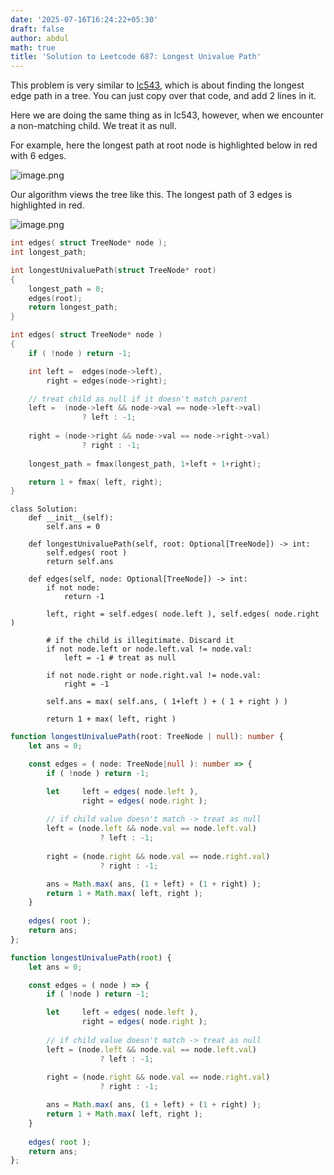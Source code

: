 ```yaml
---
date: '2025-07-16T16:24:22+05:30'
draft: false
author: abdul
math: true
title: 'Solution to Leetcode 687: Longest Univalue Path'
---
```



This problem is very similar to
[lc543](https://leetcode.com/problems/diameter-of-binary-tree/solutions/6824338/solution-for-dummies-by-abdulrahim2002-yzrs/),
which is about finding the longest edge path in a tree. You can just
copy over that code, and add 2 lines in it. 

Here we are doing the same thing as in lc543, however, when we encounter a non-matching child. We treat it as null.

For example, here the longest path at root node is highlighted below in red with 6 edges.

![image.png](https://assets.leetcode.com/users/images/148ffbfd-0ead-48cd-b45d-8c2575bafd11_1751999234.494938.png)


Our algorithm views the tree like this. The longest path of 3 edges is highlighted in red.

![image.png](https://assets.leetcode.com/users/images/53082dca-1bd8-40b0-95bc-afdb35e36215_1751999443.6601572.png)


```c []
int edges( struct TreeNode* node );
int longest_path;

int longestUnivaluePath(struct TreeNode* root)
{
    longest_path = 0;
    edges(root);
    return longest_path;
}

int edges( struct TreeNode* node )
{
    if ( !node ) return -1;

    int left =  edges(node->left),
        right = edges(node->right);

    // treat child as null if it doesn't match parent
    left =  (node->left && node->val == node->left->val)
                ? left : -1;
    
    right = (node->right && node->val == node->right->val)
                ? right : -1;
    
    longest_path = fmax(longest_path, 1+left + 1+right);

    return 1 + fmax( left, right);
}
```


```python3 []
class Solution:
    def __init__(self):
        self.ans = 0

    def longestUnivaluePath(self, root: Optional[TreeNode]) -> int:
        self.edges( root )
        return self.ans

    def edges(self, node: Optional[TreeNode]) -> int:
        if not node:
            return -1
        
        left, right = self.edges( node.left ), self.edges( node.right )

        # if the child is illegitimate. Discard it 
        if not node.left or node.left.val != node.val:
            left = -1 # treat as null
        
        if not node.right or node.right.val != node.val:
            right = -1

        self.ans = max( self.ans, ( 1+left ) + ( 1 + right ) )

        return 1 + max( left, right )
```


```typescript []
function longestUnivaluePath(root: TreeNode | null): number {
    let ans = 0;

    const edges = ( node: TreeNode|null ): number => {
        if ( !node ) return -1;

        let     left = edges( node.left ),
                right = edges( node.right );
        
        // if child value doesn't match -> treat as null
        left = (node.left && node.val == node.left.val)
                    ? left : -1;
        
        right = (node.right && node.val == node.right.val)
                    ? right : -1;

        ans = Math.max( ans, (1 + left) + (1 + right) );
        return 1 + Math.max( left, right );
    }
    
    edges( root );
    return ans;
};
```


```javascript []
function longestUnivaluePath(root) {
    let ans = 0;

    const edges = ( node ) => {
        if ( !node ) return -1;

        let     left = edges( node.left ),
                right = edges( node.right );
        
        // if child value doesn't match -> treat as null
        left = (node.left && node.val == node.left.val)
                    ? left : -1;
        
        right = (node.right && node.val == node.right.val)
                    ? right : -1;

        ans = Math.max( ans, (1 + left) + (1 + right) );
        return 1 + Math.max( left, right );
    }
    
    edges( root );
    return ans;
};
```
